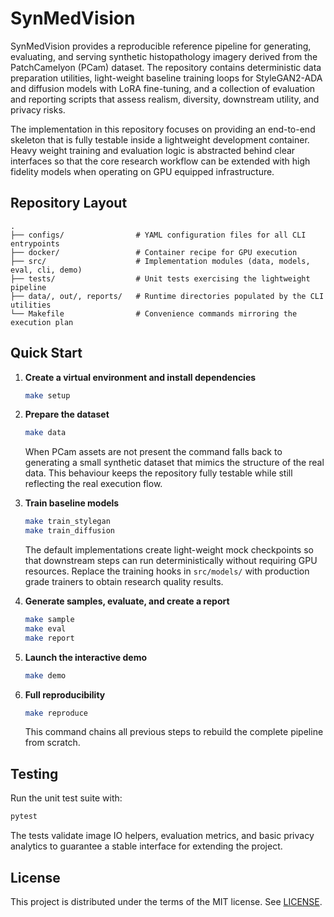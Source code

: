 # SynMedVision

SynMedVision provides a reproducible reference pipeline for generating, evaluating, and serving synthetic histopathology imagery derived from the PatchCamelyon (PCam) dataset.  The repository contains deterministic data preparation utilities, light-weight baseline training loops for StyleGAN2-ADA and diffusion models with LoRA fine-tuning, and a collection of evaluation and reporting scripts that assess realism, diversity, downstream utility, and privacy risks.

The implementation in this repository focuses on providing an end-to-end skeleton that is fully testable inside a lightweight development container.  Heavy weight training and evaluation logic is abstracted behind clear interfaces so that the core research workflow can be extended with high fidelity models when operating on GPU equipped infrastructure.

## Repository Layout

```
.
├── configs/                # YAML configuration files for all CLI entrypoints
├── docker/                 # Container recipe for GPU execution
├── src/                    # Implementation modules (data, models, eval, cli, demo)
├── tests/                  # Unit tests exercising the lightweight pipeline
├── data/, out/, reports/   # Runtime directories populated by the CLI utilities
└── Makefile                # Convenience commands mirroring the execution plan
```

## Quick Start

1. **Create a virtual environment and install dependencies**
   ```bash
   make setup
   ```

2. **Prepare the dataset**
   ```bash
   make data
   ```
   When PCam assets are not present the command falls back to generating a small synthetic dataset that mimics the structure of the real data.  This behaviour keeps the repository fully testable while still reflecting the real execution flow.

3. **Train baseline models**
   ```bash
   make train_stylegan
   make train_diffusion
   ```
   The default implementations create light-weight mock checkpoints so that downstream steps can run deterministically without requiring GPU resources.  Replace the training hooks in `src/models/` with production grade trainers to obtain research quality results.

4. **Generate samples, evaluate, and create a report**
   ```bash
   make sample
   make eval
   make report
   ```

5. **Launch the interactive demo**
   ```bash
   make demo
   ```

6. **Full reproducibility**
   ```bash
   make reproduce
   ```
   This command chains all previous steps to rebuild the complete pipeline from scratch.

## Testing

Run the unit test suite with:

```bash
pytest
```

The tests validate image IO helpers, evaluation metrics, and basic privacy analytics to guarantee a stable interface for extending the project.

## License

This project is distributed under the terms of the MIT license.  See [LICENSE](LICENSE).
